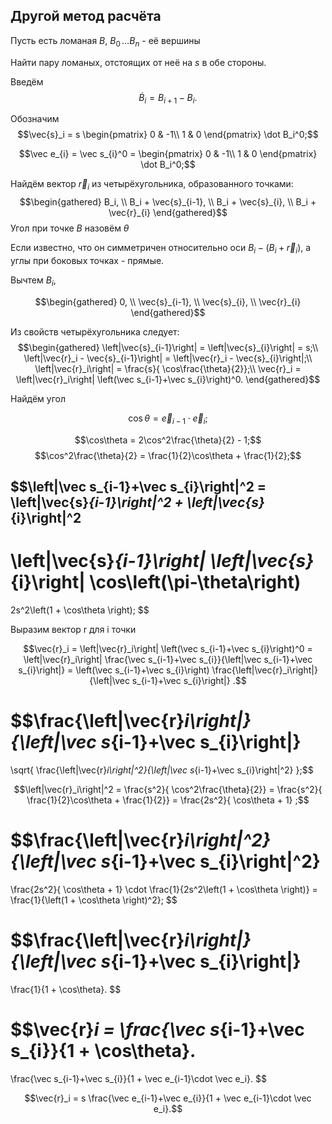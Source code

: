 ## Другой метод расчёта

Пусть есть ломаная $B$, $B_0\, \dots B_n$ - её вершины

Найти пару ломаных, отстоящих от неё на $s$ в обе стороны.

Введём
$$\dot B_i = B_{i+1}-B_i.$$

Обозначим
$$\vec{s}_i = s \begin{pmatrix}
0 & -1\\
1 & 0
\end{pmatrix} \dot B_i^0;$$

$$\vec e_{i} = \vec s_{i}^0 = \begin{pmatrix}
0 & -1\\
1 & 0
\end{pmatrix} \dot B_i^0;$$

Найдём вектор $\vec r_i$ из четырёхугольника, образованного точками:
$$\begin{gathered}
B_i, \\
B_i + \vec{s}_{i-1}, \\
B_i + \vec{s}_{i}, \\
B_i + \vec{r}_{i}
\end{gathered}$$
Угол при точке $B$ назовём $\theta$

Если известно, что он симметричен относительно оси $B_i - (B_i + \vec{r}_{i})$, а углы при боковых точках - прямые.

Вычтем $B_i$,

$$\begin{gathered}
0, \\
\vec{s}_{i-1}, \\
\vec{s}_{i}, \\
\vec{r}_{i}
\end{gathered}$$


Из свойств четырёхугольника следует:
$$\begin{gathered}
\left|\vec{s}_{i-1}\right| = \left|\vec{s}_{i}\right| = s;\\
\left|\vec{r}_i - \vec{s}_{i-1}\right| = \left|\vec{r}_i - \vec{s}_{i}\right|;\\
\left|\vec{r}_i\right| = \frac{s}{ \cos\frac{\theta}{2}};\\
\vec{r}_i = \left|\vec{r}_i\right| \left(\vec s_{i-1}+\vec s_{i}\right)^0.
\end{gathered}$$

Найдём угол

$$\cos\theta = \vec e_{i-1}\cdot \vec e_i;$$

$$\cos\theta = 2\cos^2\frac{\theta}{2} - 1;$$
$$\cos^2\frac{\theta}{2} = \frac{1}{2}\cos\theta + \frac{1}{2};$$

$$\left|\vec s_{i-1}+\vec s_{i}\right|^2 = 
\left|\vec{s}_{i-1}\right|^2 + \left|\vec{s}_{i}\right|^2
 - 
 \left|\vec{s}_{i-1}\right| \left|\vec{s}_{i}\right| \cos\left(\pi-\theta\right)
=
2s^2\left(1 + \cos\theta \right);
$$
 
Выразим вектор r для i точки

$$\vec{r}_i = \left|\vec{r}_i\right| \left(\vec s_{i-1}+\vec s_{i}\right)^0
= \left|\vec{r}_i\right| \frac{\vec s_{i-1}+\vec s_{i}}{\left|\vec s_{i-1}+\vec s_{i}\right|}
= \left(\vec s_{i-1}+\vec s_{i}\right) \frac{\left|\vec{r}_i\right|}{\left|\vec s_{i-1}+\vec s_{i}\right|}
.$$

$$\frac{\left|\vec{r}_i\right|}{\left|\vec s_{i-1}+\vec s_{i}\right|}
= 
\sqrt{
	\frac{\left|\vec{r}_i\right|^2}{\left|\vec s_{i-1}+\vec s_{i}\right|^2}
};$$

$$\left|\vec{r}_i\right|^2 
= \frac{s^2}{ \cos^2\frac{\theta}{2}}
= \frac{s^2}{ \frac{1}{2}\cos\theta + \frac{1}{2}}
= \frac{2s^2}{ \cos\theta + 1}
;$$


$$\frac{\left|\vec{r}_i\right|^2}{\left|\vec s_{i-1}+\vec s_{i}\right|^2}
=
\frac{2s^2}{ \cos\theta + 1}
\cdot
\frac{1}{2s^2\left(1 + \cos\theta \right)}
= \frac{1}{\left(1 + \cos\theta \right)^2};
$$

$$\frac{\left|\vec{r}_i\right|}{\left|\vec s_{i-1}+\vec s_{i}\right|}
=
\frac{1}{1 + \cos\theta}.
$$

$$\vec{r}_i = 
\frac{\vec s_{i-1}+\vec s_{i}}{1 + \cos\theta}.
=
\frac{\vec s_{i-1}+\vec s_{i}}{1 + \vec e_{i-1}\cdot \vec e_i}.
$$

$$\vec{r}_i = s \frac{\vec e_{i-1}+\vec e_{i}}{1 + \vec e_{i-1}\cdot \vec e_i}.$$

